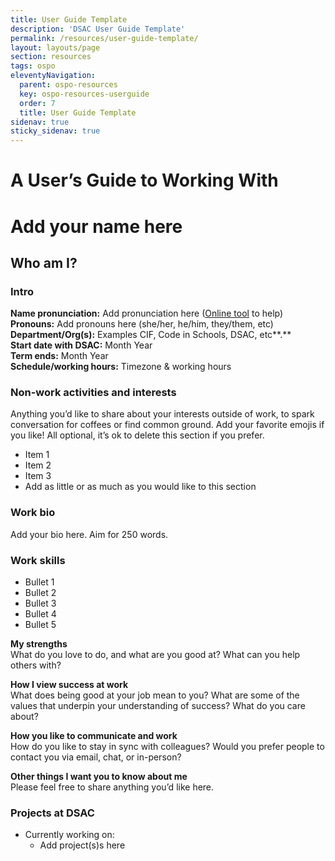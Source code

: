 ```yaml
---
title: User Guide Template
description: 'DSAC User Guide Template'
permalink: /resources/user-guide-template/
layout: layouts/page
section: resources
tags: ospo
eleventyNavigation:
  parent: ospo-resources
  key: ospo-resources-userguide
  order: 7
  title: User Guide Template
sidenav: true
sticky_sidenav: true
---
```


# A User’s Guide to Working With

# Add your name here

## Who am I?

### Intro

**Name pronunciation:** Add pronunciation here ([Online tool](https://www.nameshouts.com) to help)  
**Pronouns:** Add pronouns here (she/her, he/him, they/them, etc)  
**Department/Org(s):** Examples CIF, Code in Schools, DSAC, etc**.**  
**Start date with DSAC:** Month Year  
**Term ends:** Month Year  
**Schedule/working hours:** Timezone & working hours

### Non-work activities and interests

Anything you’d like to share about your interests outside of work, to spark conversation for coffees or find common ground. Add your favorite emojis if you like\! All optional, it’s ok to delete this section if you prefer.

- Item 1
- Item 2
- Item 3
- Add as little or as much as you would like to this section

### Work bio

Add your bio here. Aim for 250 words.

### Work skills

- Bullet 1
- Bullet 2
- Bullet 3
- Bullet 4
- Bullet 5

**My strengths**  
What do you love to do, and what are you good at? What can you help others with?

**How I view success at work**  
What does being good at your job mean to you? What are some of the values that underpin your understanding of success? What do you care about?

**How you like to communicate and work**  
How do you like to stay in sync with colleagues? Would you prefer people to contact you via email, chat, or in-person?

**Other things I want you to know about me**  
Please feel free to share anything you’d like here.

### Projects at DSAC

- Currently working on:
  - Add project(s)s here
